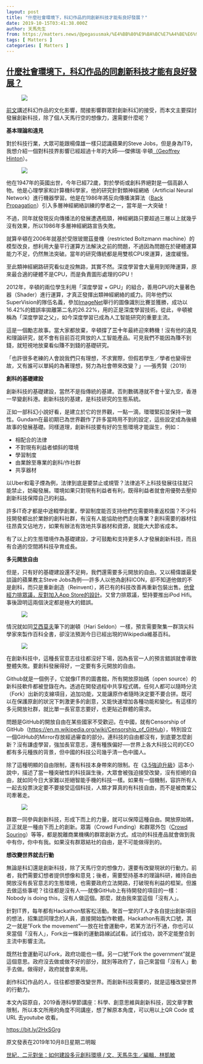 ```yaml
---
layout: post
title: "什麼社會環境下，科幻作品的同創新科技才能有良好發展？"
date: 2019-10-15T03:41:38.000Z
author: 天馬先生
from: https://matters.news/@pegasusmak/%E4%BB%80%E9%BA%BC%E7%A4%BE%E6%9C%83%E7%92%B0%E5%A2%83%E4%B8%8B-%E7%A7%91%E5%B9%BB%E4%BD%9C%E5%93%81%E7%9A%84%E5%90%8C%E5%89%B5%E6%96%B0%E7%A7%91%E6%8A%80%E6%89%8D%E8%83%BD%E6%9C%89%E8%89%AF%E5%A5%BD%E7%99%BC%E5%B1%95-zdpuB2TmPnb32SVjMduSeKee4M3paiugDYnTUC3GfwFM7DFj3
tags: [ Matters ]
categories: [ Matters ]
---
```

<!--1571110898000-->
[什麼社會環境下，科幻作品的同創新科技才能有良好發展？](https://matters.news/@pegasusmak/%E4%BB%80%E9%BA%BC%E7%A4%BE%E6%9C%83%E7%92%B0%E5%A2%83%E4%B8%8B-%E7%A7%91%E5%B9%BB%E4%BD%9C%E5%93%81%E7%9A%84%E5%90%8C%E5%89%B5%E6%96%B0%E7%A7%91%E6%8A%80%E6%89%8D%E8%83%BD%E6%9C%89%E8%89%AF%E5%A5%BD%E7%99%BC%E5%B1%95-zdpuB2TmPnb32SVjMduSeKee4M3paiugDYnTUC3GfwFM7DFj3)
------

<div>
<figure class="image"><img src="https://assets.matters.news/embed/c47c5088-e503-4dc2-bc5e-bb87cf244e51.jpeg" data-asset-id="c47c5088-e503-4dc2-bc5e-bb87cf244e51" referrerpolicy="no-referrer"><figcaption><span></span></figcaption></figure><p><a href="https://matters.news/@pegasusmak/%E7%A7%91%E5%B9%BB%E4%BD%9C%E5%93%81%E7%9A%84%E6%84%8F%E5%BF%B5%E6%98%AF%E9%96%8B%E5%95%9F%E5%89%B5%E6%96%B0%E7%A7%91%E6%8A%80%E4%B9%8B%E9%96%80-zdpuAtfB3Xpn1eysopDueXsDvnuCwPiiXeYdJgvLnViNAPphp" target="_blank">前文</a>講述科幻作品的文化影響，間接影響群眾對創新科幻的接受，而本文主要探討發展創新科技，除了個人天馬行空的想像力，還需要什麼呢？</p><p><strong>基本理論和遠見</strong></p><p>對於科技行業，大眾可能跟楊偉雄一樣只認識蘋果的Steve Jobs，但是身為IT9，我想介紹一個對科技界影響已經超過十年的大師──傑佛瑞‧辛頓<a href="https://en.wikipedia.org/wiki/Geoffrey_Hinton" target="_blank">（Geoffrey Hinton</a>）。</p><figure class="image"><img src="https://assets.matters.news/embed/b2dcf973-4b29-4b2b-a338-c503a905a8ae.jpeg" data-asset-id="b2dcf973-4b29-4b2b-a338-c503a905a8ae" referrerpolicy="no-referrer"><figcaption><span></span></figcaption></figure><p>他在1947年的英國出世，今年已經72歲，對於學術或創科界絕對是一個高齡人物。他是心理學家和計算機科學家，他的研究針對類神經網絡（Artificial Neural Network）進行機器學習。他是在1986年將反向傳播演算法（<a href="https://zh.wikipedia.org/wiki/%E5%8F%8D%E5%90%91%E4%BC%A0%E6%92%AD%E7%AE%97%E6%B3%95" target="_blank">Back Propagation</a>）引入多層神經網絡訓練的學者之一，當年是一大突破！</p><p>不過，同年就發現反向傳播法的發展遭遇瓶頸，神經網路只要超過三層以上就幾乎沒有效果，所以1986年多層神經網路宣告失敗。</p><p>就算辛頓在2006年就基於受限玻爾茲曼機（restricted Boltzmann machine）的模型改良，想利用大量平行運算方法解決之前的問題，不過因為問題在於硬體運算能力不足，仍然無法突破。當年的研究傳統都是用雙核CPU來運算，速度緩慢。</p><p>至此類神經網路研究看似走投無路，其實不然。深度學習會大量用到矩陣運算，原來最合適的硬體不是CPU，而是負責圖形處理的GPU！</p><p>2012年，辛頓的兩位學生利用「深度學習 + GPU」的組合，善用GPU的大量著色器（Shader）進行運算，才真正發揮出類神經網絡的威力。同年他們以SuperVision的隊伍名義，參加<a href="http://www.image-net.org/" target="_blank">ImageNet</a>舉行的圖像識別比賽並獲勝，成功以16.42%的錯誤率拋離第二名的26.22%，用的正是深度學習技術。從此，辛頓被稱為「深度學習之父」，如今深度學習已成為人工智能研究的重要主流。</p><p>這是一個勵志故事。當大家都放棄，辛頓撐了<strong>三十</strong>年最終迎來轉機！沒有他的遠見和理論研究，就不會有目前百花齊放的人工智能產品。可見我們不能因為賺不到錢，就短視地放棄看似賺不到錢的基礎研究。</p><p>「也許很多老練的人會說我們只有理想，不求實際，但假若學生／學者也變得世故，又有誰可以單純的為著理想，努力為社會帶來改變？」──張秀賢（2019）</p><p><strong>創科的基礎建設</strong></p><p>創新科技的基礎建設，當然不是指傳統的基建。否則數碼港就不會十室九空，香港一早變創科港。創新科技的基建，是科技研究的生態系統。</p><p>正如一部科幻小說好看，是建立於它的世界觀，一點一滴，環環緊扣並保持一致性。Gundam在最初期已為世界觀作了許多當時用不到的設定，這些設定成為後續故事的發展基礎。同樣道理，創新科技要有好的生態環境才能誕生，例如：</p><ul><li>相配合的法律</li><li>不對現有利益者傾斜的環境</li><li>學習制度</li><li>由業餘至專業的創科/作社群</li><li>共享器材</li></ul><p>以Uber和電子煙為例，法律到底是要禁止或規管？法律追不上科技發展往往就只能禁止，妨礙發展。環境如果只對現有利益者有利，既得利益者就會用優勢去壓抑創新科技保障自己的利益。</p><p>許多IT奇才都是中途輟學創業，學習制度能否支持他們在需要時重返校園？不少科技開發都出於業餘的創科社群，有沒有人能協助他們走向專業？創科需要的器材往往昂貴又佔地方，如果有辦法有效地共享器材和資源，就能大大節省成本。</p><p>有了以上的生態環境作為基礎建設，才可鼓勵和支持更多人才發展創新科技，而且有合適的空間將科技孕育成長。</p><p><strong>多元開放自由</strong></p><p>但是，只有好的基礎建設還不足夠，我們還需要多元開放的自由。又以楊偉雄最愛談論的蘋果教主Steve Jobs為例──許多人以他為創科ICON，卻不知道他做的不是創科，而只是重新創造（Reinvent），將已有的科技改善再重新包裝出售。<a href="https://www.theguardian.com/technology/appsblog/2011/oct/24/steve-jobs-apps-iphone" target="_blank">他曾經力排眾議，反對加入App Store的設計</a>。又曾力排眾議，堅持要推出iPod Hifi。事後證明這兩個決定都是極大的錯誤。</p><figure class="image"><img src="https://assets.matters.news/embed/a75ea47c-c335-49c0-b31e-a0c8d7b634dc.jpeg" data-asset-id="a75ea47c-c335-49c0-b31e-a0c8d7b634dc" referrerpolicy="no-referrer"><figcaption><span></span></figcaption></figure><p>情況就如同<a href="https://zh.wikipedia.org/wiki/%E8%89%BE%E8%90%A8%E5%85%8B%C2%B7%E9%98%BF%E8%A5%BF%E8%8E%AB%E5%A4%AB" target="_blank">艾西莫夫</a>筆下的謝頓（Hari Seldon）一樣，預言需要聚集一群頂尖科學家來製作百科全書，卻沒法預測今日已經出現的Wikipedia維基百科。</p><figure class="image"><img src="https://assets.matters.news/embed/66df9631-7be3-4527-8b72-e102611f41fe.jpeg" data-asset-id="66df9631-7be3-4527-8b72-e102611f41fe" referrerpolicy="no-referrer"><figcaption><span></span></figcaption></figure><p>在創新科技中，這種長官意志往往都沒好下場，因為長官一人的預言錯誤就會導致整體失敗。要創科發展得好，一定要有多元開放的自由。</p><p>Github就是一個例子，它就像IT界的圖書館，所有開放原始碼（open source）的新科技軟件都被登錄在內。透過在開發過程中共享程式碼，任何人都可以隨時分流（Fork）出新的支線項目，追加功能，又能讓原作者隨時決定要不要合拼。既可以在保護原創的狀況下刺激更多的創意，又能快速增加各種功能和變化。有這樣的多元開放社群，就比單一長官意志要好，也更貼近群體的需求。</p><p>問題是GitHub的開放自由在某些國家不受歡迎。在中國，就有Censorship of GitHub（<a href="https://en.m.wikipedia.org/wiki/Censorship_of_GitHub" target="_blank">https://en.m.wikipedia.org/wiki/Censorship_of_GitHub</a>），特別設立一個GitHub的Mirror存放經過審查的部分。連科技的自由都沒有，到底要怎麼創新？沒有謙虛學習，強加長官意志，還有種族偏好──世界上各大科技公司的CEO都有多元種族的背景，但中國的科技公司幾乎清一色中國人。</p><p>除了這種明顯的自由限制，還有科技本身帶來的限制。在《<a href="https://www.books.com.tw/products/0010673432" target="_blank">3.5強迫升級</a>》這本小說中，描述了當一種突破性的科技誕生後，大眾會被強迫接受改變，沒有拒絕的自由，就如同今日大家難以拒絕智能手機的科技一樣。如果有一個機制，容許所有人一起去投票決定要不要接受這個科技，人類才算真的有科技自由，而不是被商業公司牽著走。</p><figure class="image"><img src="https://assets.matters.news/embed/4bdcf767-0469-4ed5-b1e7-b5c4450c73f7.jpeg" data-asset-id="4bdcf767-0469-4ed5-b1e7-b5c4450c73f7" referrerpolicy="no-referrer"><figcaption><span></span></figcaption></figure><p>群眾一同參與創新科技，形成下而上的力量，就可以保障這種自由。開放原始碼，正正就是一種由下而上的創新。眾籌（Crowd Funding）和群眾外包（<a href="https://www.collaction.hk/" target="_blank">Crowd Souring</a>）等等，都是脫離商業機構的群眾創新方式。成功的科技產品就會做到我中有你，你中有我。如果沒有群眾結社的自由，是不可能做得到的。</p><p><strong>想改變世界就去行動</strong></p><p>無論是科幻還是創新科技，除了天馬行空的想像力，還要有改變現狀的行動力。前者，我們需要幻想者提供想像和意見；後者，需要堅持基本的理論科研，維持自由開放沒有長官意志的生態環境，也需要政府立法開路，打破現有利益的框架。但誰去做這些事呢？往往都是沒有人──就像GitHub上有待開發的項目的一樣：Nobody is doing this，沒有人做這個。那麼，就由我來當這個「沒有人」。</p><p>針對IT界，每年都有Hackathon駭客松活動。聚首一堂的IT人才各自提出創新項目的想法，招集認同理念的人員，直接開始製作軟體。Hackathon有兩大口號，其之一就是”Fork the movement”──放在社會運動中，若某方法行不通，你也可以來當個「沒有人」，Fork出一條新的運動路線試試看。試行成功，說不定能整合到主流中影響主流。</p><p>既然社會運動可以Fork，政府功能也一樣。另一口號”Fork the government”就是這個意思。政府沒去做或做不好的部分，就別等政府了，自己來當個「沒有人」動手去做。做得好，政府就會拿來用。</p><p>創作科幻作品的人，往往都想要改變世界。而創新科技需要的，就是這種改變世界的行動力。</p><p>本文內容原自，2019香港科學節講座：科學、創意思維與創新科技，因文章字數限制，所以本文所用的角度不同講座，想了解原本角度，可以用以上QR Code 或 URL 去youtube 收看。</p><p><a href="https://bit.ly/2HxSGrg" target="_blank">https://bit.ly/2HxSGrg</a></p><p>原文發表在2019年10月8日星期二明報</p><p><a href="https://news.mingpao.com/pns/%e4%bd%9c%e5%ae%b6%e5%b0%88%e6%ac%84/article/20191008/s00018/1570473571421/%e4%b8%96%e7%b4%80-%e4%ba%8c%e5%85%83%e5%b0%8d%e5%9d%90-%e5%a6%82%e4%bd%95%e5%bb%ba%e8%a8%ad%e5%a4%9a%e5%85%83%e5%89%b5%e7%a7%91%e7%92%b0%e5%a2%83" target="_blank">世紀．二元對坐：如何建設多元創科環境 / 文．天馬先生／編輯．林凱敏</a></p>
</div>
